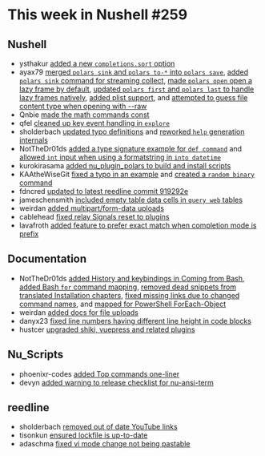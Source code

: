 # This week in Nushell #259

## Nushell

- ysthakur [added a new `completions.sort` option](https://github.com/nushell/nushell/pull/13311)
- ayax79 [merged `polars sink` and `polars to-*` into `polars save`](https://github.com/nushell/nushell/pull/13568), [added `polars sink` command for streaming collect](https://github.com/nushell/nushell/pull/13562), [made `polars open` open a lazy frame by default](https://github.com/nushell/nushell/pull/13556), [updated `polars first` and `polars last` to handle lazy frames natively](https://github.com/nushell/nushell/pull/13555), [added plist support](https://github.com/nushell/nushell/pull/13545), and [attempted to guess file content type when opening with --raw](https://github.com/nushell/nushell/pull/13521)
- Qnbie [made the math commands const](https://github.com/nushell/nushell/pull/13566)
- qfel [cleaned up key event handling in `explore`](https://github.com/nushell/nushell/pull/13574)
- sholderbach [updated typo definitions](https://github.com/nushell/nushell/pull/13563) and [reworked `help` generation internals](https://github.com/nushell/nushell/pull/13531)
- NotTheDr01ds [added a type signature example for `def command`](https://github.com/nushell/nushell/pull/13561) and [allowed `int` input when using a formatstring in `into datetime`](https://github.com/nushell/nushell/pull/13541)
- kurokirasama [added nu_plugin_polars to build and install scripts](https://github.com/nushell/nushell/pull/13550)
- KAAtheWiseGit [fixed a typo in an example](https://github.com/nushell/nushell/pull/13548) and [created a `random binary` command](https://github.com/nushell/nushell/pull/13542)
- fdncred [updated to latest reedline commit 919292e](https://github.com/nushell/nushell/pull/13540)
- jameschensmith [included empty table data cells in `query web` tables](https://github.com/nushell/nushell/pull/13538)
- weirdan [added multipart/form-data uploads](https://github.com/nushell/nushell/pull/13532)
- cablehead [fixed relay Signals reset to plugins](https://github.com/nushell/nushell/pull/13510)
- lavafroth [added feature to prefer exact match when completion mode is prefix](https://github.com/nushell/nushell/pull/13302)

## Documentation

- NotTheDr01ds [added History and keybindings in Coming from Bash](https://github.com/nushell/nushell.github.io/pull/1502), [added Bash `for` command mapping](https://github.com/nushell/nushell.github.io/pull/1500), [removed dead snippets from translated Installation chapters](https://github.com/nushell/nushell.github.io/pull/1499), [fixed missing links due to changed command names](https://github.com/nushell/nushell.github.io/pull/1498), and [mapped for PowerShell ForEach-Object](https://github.com/nushell/nushell.github.io/pull/1497)
- weirdan [added docs for file uploads](https://github.com/nushell/nushell.github.io/pull/1496)
- danyx23 [fixed line numbers having different line height in code blocks](https://github.com/nushell/nushell.github.io/pull/1495)
- hustcer [upgraded shiki, vuepress and related plugins](https://github.com/nushell/nushell.github.io/pull/1494)

## Nu_Scripts

- phoenixr-codes [added Top commands one-liner](https://github.com/nushell/nu_scripts/pull/926)
- devyn [added warning to release checklist for nu-ansi-term](https://github.com/nushell/nu_scripts/pull/912)

## reedline

- sholderbach [removed out of date YouTube links](https://github.com/nushell/reedline/pull/814)
- tisonkun [ensured lockfile is up-to-date](https://github.com/nushell/reedline/pull/812)
- adaschma [fixed vi mode change not being pastable](https://github.com/nushell/reedline/pull/807)
